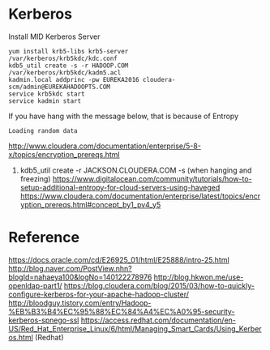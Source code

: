 # Kerberos

Install MID Kerberos Server
```
yum install krb5-libs krb5-server
/var/kerberos/krb5kdc/kdc.conf
kdb5_util create -s -r HADOOP.COM
/var/kerberos/krb5kdc/kadm5.acl
kadmin.local addprinc -pw EUREKA2016 cloudera-scm/admin@EUREKAHADOOPTS.COM
service krb5kdc start
service kadmin start
```
If you have hang with the message below, that is because of Entropy
```
Loading random data
```
http://www.cloudera.com/documentation/enterprise/5-8-x/topics/encryption_prereqs.html


1. kdb5_util create -r JACKSON.CLOUDERA.COM -s (when hanging and freezing)
https://www.digitalocean.com/community/tutorials/how-to-setup-additional-entropy-for-cloud-servers-using-haveged
https://www.cloudera.com/documentation/enterprise/latest/topics/encryption_prereqs.html#concept_by1_pv4_y5

# Reference
https://docs.oracle.com/cd/E26925_01/html/E25888/intro-25.html
http://blog.naver.com/PostView.nhn?blogId=nahaeya100&logNo=140122278976
http://blog.hkwon.me/use-openldap-part1/
https://blog.cloudera.com/blog/2015/03/how-to-quickly-configure-kerberos-for-your-apache-hadoop-cluster/
http://bloodguy.tistory.com/entry/Hadoop-%EB%B3%B4%EC%95%88%EC%84%A4%EC%A0%95-security-kerberos-spnego-ssl
https://access.redhat.com/documentation/en-US/Red_Hat_Enterprise_Linux/6/html/Managing_Smart_Cards/Using_Kerberos.html (Redhat)

